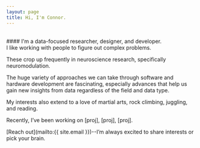 ```yaml
---
layout: page
title: Hi, I'm Connor.
---
```

<br>
#### I'm a data-focused researcher, designer, and developer.
<br>
I like working with people to figure out complex problems.

These crop up frequently in neuroscience research, specifically neuromodulation.

The huge variety of approaches we can take through software and hardware development are fascinating, especially advances that help us gain new insights from data regardless of the field and data type.

My interests also extend to a love of martial arts, rock climbing, juggling, and reading.

Recently, I’ve been working on [proj], [proj], [proj].

[Reach out](mailto:{{ site.email }})--I’m always excited to share interests or pick your brain.